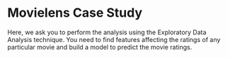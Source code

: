 # Movielens Case Study
Here, we ask you to perform the analysis using the Exploratory Data Analysis technique. You need to find features affecting the ratings of any particular movie and build a model to predict the movie ratings.
